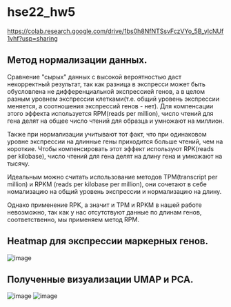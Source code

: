 # hse22_hw5

https://colab.research.google.com/drive/1bs0h8NfNTSsvFczVYo_5B_ylcNUf1vhf?usp=sharing

## Метод нормализации данных.
Сравнение "сырых" данных с высокой вероятностью даст некорректный результат, так как разница в экспресси может быть обусловлена не дифференциальной экспрессией генов, а в целом разным уровнем экспрессии клетками(т.е. общий уровень экспрессии меняется, а соотношения экспрессий генов - нет). Для компенсации этого эффекта используется RPM(reads per million), число чтений для гена делят на общее число чтений для образца и умножают на миллион.

Также при нормализации учитывают тот факт, что при одинаковом уровне экспрессии на длинные гены приходится больше чтений, чем на короткие. Чтобы компенсировать этот эффект используют RPK(reads per kilobase), число чтений для гена делят на длину гена и умножают на тысячу.

Идеальным можно считать использование методов TPM(transcript per million) и RPKM (reads per kilobase per million), они сочетают в себе номализацию на общий уровень экспрессии и нормализацию на длину.

Однако применение RPK, а значит и TPM и RPKM в нашей работе невозможно, так как у нас отсутствуют данные по длинам генов, соответственно, мы применяем метод RPM.

## Heatmap для экспрессии маркерных генов.
![image](https://user-images.githubusercontent.com/114621114/206863350-45359804-65f1-4403-9261-82f5a626c8d8.png)

## Полученные визуализации UMAP и PCA.
![image](https://user-images.githubusercontent.com/114621114/206863390-343ae7e7-2367-4b46-9114-78a1d0af78eb.png)
![image](https://user-images.githubusercontent.com/114621114/206863398-3cf8d023-e318-4002-a699-65547ccf8319.png)
